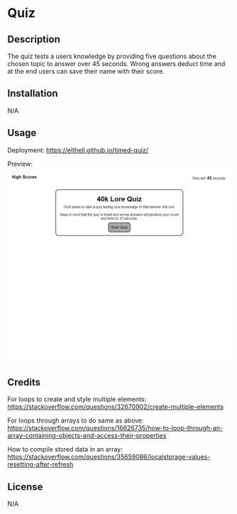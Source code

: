 # Quiz

## Description
The quiz tests a users knowledge by providing five questions about the chosen topic to answer over 45 seconds. Wrong answers deduct time and at the end users can save their name with their score.

## Installation
N/A

## Usage
Deployment: https://elthell.github.io/timed-quiz/

Preview:
![A white page with a textbox in the center labeled "40k lore quiz. In the upper left it says "High Scores" and in the upper left is a timer.](https://github.com/elthell/timed-quiz/blob/main/assets/images/quiz-img.png?raw=true)

## Credits
For loops to create and style multiple elements: https://stackoverflow.com/questions/32670902/create-multiple-elements

For loops through arrays to do same as above: https://stackoverflow.com/questions/16626735/how-to-loop-through-an-array-containing-objects-and-access-their-properties

How to compile stored data in an array: https://stackoverflow.com/questions/35659086/localstorage-values-resetting-after-refresh

## License
N/A